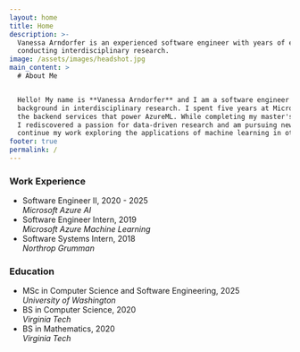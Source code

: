 ```yaml
---
layout: home
title: Home
description: >-
  Vanessa Arndorfer is an experienced software engineer with years of experience
  conducting interdisciplinary research.
image: /assets/images/headshot.jpg
main_content: >
  # About Me


  Hello! My name is **Vanessa Arndorfer** and I am a software engineer with a strong 
  background in interdisciplinary research. I spent five years at Microsoft, building
  the backend services that power AzureML. While completing my master's degree, 
  I rediscovered a passion for data-driven research and am pursuing new opportunities to 
  continue my work exploring the applications of machine learning in other STEM domains.
footer: true
permalink: /
---
```

### Work Experience

* Software Engineer II, 2020 - 2025  
*Microsoft Azure AI*
* Software Engineer Intern, 2019  
*Microsoft Azure Machine Learning*
* Software Systems Intern, 2018  
*Northrop Grumman*

### Education

* MSc in Computer Science and Software Engineering, 2025  
*University of Washington*
* BS in Computer Science, 2020  
*Virginia Tech*
* BS in Mathematics, 2020  
*Virginia Tech*